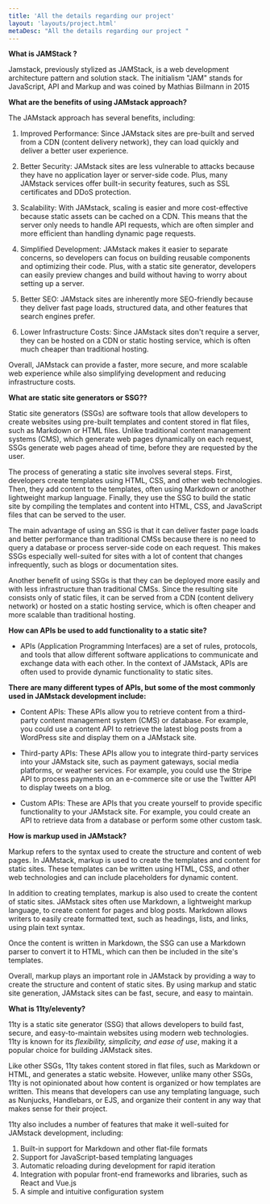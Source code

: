 ```yaml
---
title: 'All the details regarding our project'
layout: 'layouts/project.html'
metaDesc: "All the details regarding our project "
---
```


**What is JAMStack ?**

Jamstack, previously stylized as JAMStack, is a web development architecture pattern and solution stack. The initialism "JAM" stands for JavaScript, API and Markup and was coined by Mathias Biilmann in 2015

**What are the benefits of using JAMstack approach?**

The JAMstack approach has several benefits, including:

1. Improved Performance: Since JAMstack sites are pre-built and served from a CDN (content delivery network), they can load quickly and deliver a better user experience.

2. Better Security: JAMstack sites are less vulnerable to attacks because they have no application layer or server-side code. Plus, many JAMstack services offer built-in security features, such as SSL certificates and DDoS protection.

3. Scalability: With JAMstack, scaling is easier and more cost-effective because static assets can be cached on a CDN. This means that the server only needs to handle API requests, which are often simpler and more efficient than handling dynamic page requests.

4. Simplified Development: JAMstack makes it easier to separate concerns, so developers can focus on building reusable components and optimizing their code. Plus, with a static site generator, developers can easily preview changes and build without having to worry about setting up a server.

5. Better SEO: JAMstack sites are inherently more SEO-friendly because they deliver fast page loads, structured data, and other features that search engines prefer.

6. Lower Infrastructure Costs: Since JAMstack sites don't require a server, they can be hosted on a CDN or static hosting service, which is often much cheaper than traditional hosting.

Overall, JAMstack can provide a faster, more secure, and more scalable web experience while also simplifying development and reducing infrastructure costs.

**What are static site generators or SSG??**

Static site generators (SSGs) are software tools that allow developers to create websites using pre-built templates and content stored in flat files, such as Markdown or HTML files. Unlike traditional content management systems (CMS), which generate web pages dynamically on each request, SSGs generate web pages ahead of time, before they are requested by the user.

The process of generating a static site involves several steps. First, developers create templates using HTML, CSS, and other web technologies. Then, they add content to the templates, often using Markdown or another lightweight markup language. Finally, they use the SSG to build the static site by compiling the templates and content into HTML, CSS, and JavaScript files that can be served to the user.

The main advantage of using an SSG is that it can deliver faster page loads and better performance than traditional CMSs because there is no need to query a database or process server-side code on each request. This makes SSGs especially well-suited for sites with a lot of content that changes infrequently, such as blogs or documentation sites.

Another benefit of using SSGs is that they can be deployed more easily and with less infrastructure than traditional CMSs. Since the resulting site consists only of static files, it can be served from a CDN (content delivery network) or hosted on a static hosting service, which is often cheaper and more scalable than traditional hosting.

**How can APIs be used to add functionality to a static site?**

- APIs (Application Programming Interfaces) are a set of rules, protocols, and tools that allow different software applications to communicate and exchange data with each other. In the context of JAMstack, APIs are often used to provide dynamic functionality to static sites.

**There are many different types of APIs, but some of the most commonly used in JAMstack development include:**

- Content APIs: These APIs allow you to retrieve content from a third-party content management system (CMS) or database. For example, you could use a content API to retrieve the latest blog posts from a WordPress site and display them on a JAMstack site.

- Third-party APIs: These APIs allow you to integrate third-party services into your JAMstack site, such as payment gateways, social media platforms, or weather services. For example, you could use the Stripe API to process payments on an e-commerce site or use the Twitter API to display tweets on a blog.

- Custom APIs: These are APIs that you create yourself to provide specific functionality to your JAMstack site. For example, you could create an API to retrieve data from a database or perform some other custom task.

**How is markup used in JAMstack?**

Markup refers to the syntax used to create the structure and content of web pages. In JAMstack, markup is used to create the templates and content for static sites.
These templates can be written using HTML, CSS, and other web technologies and can include placeholders for dynamic content.

In addition to creating templates, markup is also used to create the content of static sites. JAMstack sites often use Markdown, a lightweight markup language, to create content for pages and blog posts. Markdown allows writers to easily create formatted text, such as headings, lists, and links, using plain text syntax.

Once the content is written in Markdown, the SSG can use a Markdown parser to convert it to HTML, which can then be included in the site's templates.

Overall, markup plays an important role in JAMstack by providing a way to create the structure and content of static sites. By using markup and static site generation, JAMstack sites can be fast, secure, and easy to maintain.

**What is 11ty/eleventy?**

11ty is a static site generator (SSG) that allows developers to build fast, secure, and easy-to-maintain websites using modern web technologies. 11ty is known for its _flexibility, simplicity, and ease of use_, making it a popular choice for building JAMstack sites.

Like other SSGs, 11ty takes content stored in flat files, such as Markdown or HTML, and generates a static website. However, unlike many other SSGs, 11ty is not opinionated about how content is organized or how templates are written. This means that developers can use any templating language, such as Nunjucks, Handlebars, or EJS, and organize their content in any way that makes sense for their project.

11ty also includes a number of features that make it well-suited for JAMstack development, including:

1. Built-in support for Markdown and other flat-file formats
2. Support for JavaScript-based templating languages
3. Automatic reloading during development for rapid iteration
4. Integration with popular front-end frameworks and libraries, such as React and Vue.js
5. A simple and intuitive configuration system

